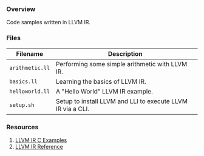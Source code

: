 ### Overview

Code samples written in LLVM IR.

### Files

| Filename          | Description                                                              |
|-------------------|--------------------------------------------------------------------------|
| `arithmetic.ll`   | Performing some simple arithmetic with LLVM IR.                          |
| `basics.ll`       | Learning the basics of LLVM IR.                                          |
| `helloworld.ll`   | A "Hello World" LLVM IR example.                                         |
| `setup.sh`        | Setup to install LLVM and LLI to execute LLVM IR via a CLI.              |

### Resources

1) [LLVM IR C Examples](https://github.com/Virtual-Machine/ir-examples)
2) [LLVM IR Reference](https://llvm.org/docs/LangRef.html)